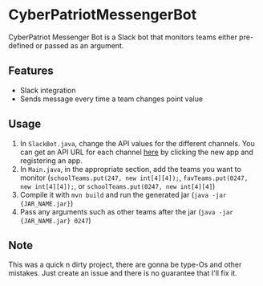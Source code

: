 # CyberPatriotMessengerBot

CyberPatriot Messenger Bot is a Slack bot that monitors teams either pre-defined or passed as an argument.

## Features

- Slack integration
- Sends message every time a team changes point value

## Usage

1. In `SlackBot.java`, change the API values for the different channels. You can get an API URL for each channel [here](https://api.slack.com/apps) by clicking the new app and registering an app.
1. In `Main.java`, in the appropriate section, add the teams you want to monitor (`schoolTeams.put(247, new int[4][4]);`, `favTeams.put(0247, new int[4][4]);`, or `schoolTeams.put(0247, new int[4][4]`)
1. Compile it with `mvn build` and run the generated jar (`java -jar {JAR_NAME.jar}`)
1. Pass any arguments such as other teams after the jar (`java -jar {JAR_NAME.jar} 0247`)

## Note

This was a quick n dirty project, there are gonna be type-Os and other mistakes. Just create an issue and there is no guarantee that I'll fix it.
